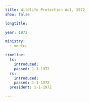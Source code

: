 ```yaml
---
title: Wildlife Protection Act, 1972
show: false

longtitle: 

year: 1972

ministry: 
  - moefcc

timeline: 
  ls: 
    introduced: 
    passed: 1-1-1972
  rs: 
    introduced: 
    passed: 1-1-1972
  president: 1-1-1972

---
```

